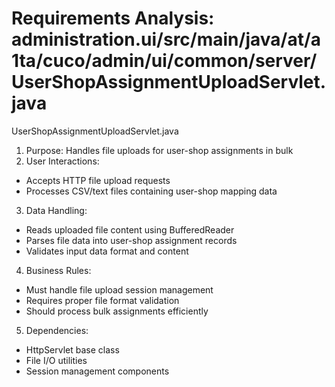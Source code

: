 # Requirements Analysis: administration.ui/src/main/java/at/a1ta/cuco/admin/ui/common/server/UserShopAssignmentUploadServlet.java

UserShopAssignmentUploadServlet.java
1. Purpose: Handles file uploads for user-shop assignments in bulk
2. User Interactions:
- Accepts HTTP file upload requests
- Processes CSV/text files containing user-shop mapping data
3. Data Handling:
- Reads uploaded file content using BufferedReader
- Parses file data into user-shop assignment records
- Validates input data format and content
4. Business Rules:
- Must handle file upload session management
- Requires proper file format validation
- Should process bulk assignments efficiently
5. Dependencies:
- HttpServlet base class
- File I/O utilities
- Session management components